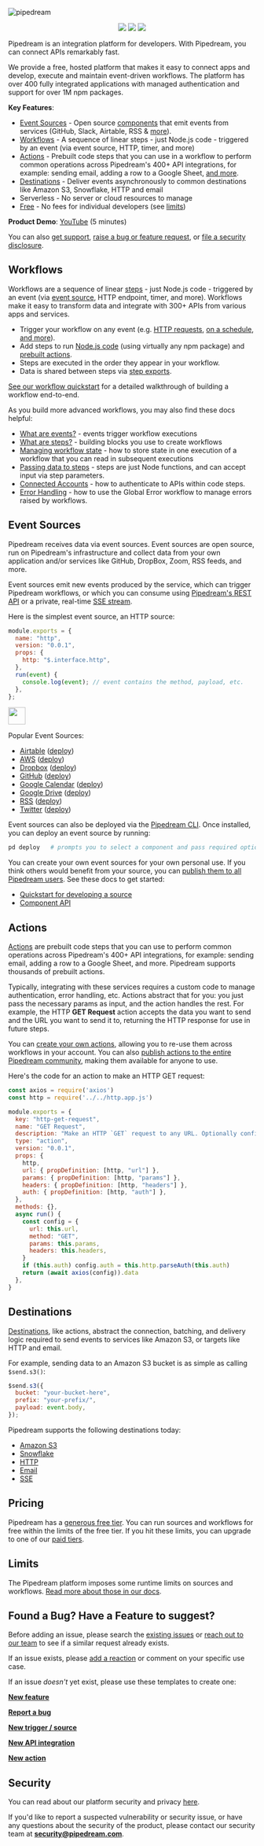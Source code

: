 ![pipedream](https://i.ibb.co/LPhXtH1/logo.png)

<p align="center">
  <a href="https://pipedream.com/community"><img src="https://img.shields.io/badge/discourse-forum-brightgreen.svg?style=flat-square&link=https%3A%2F%2Fpipedream.com%2Fcommunity)](https://pipedream.com/community"></a>
  <a href="https://pipedream.com/support"><img src="https://img.shields.io/badge/-Join%20us%20on%20Slack-green?logo=slack&logoColor=34d28B&labelColor=150d11&color=34d28B&logoWidth=18&link=https%3A%2F%2Fpipedream.com%2Fsupport&link=https%3A%2F%2Fpipedream.com%2Fsupport)](https://pipedream.com/support"></a>
  <a href="https://twitter.com/intent/follow?original_referer=https%3A%2F%2Fpublish.twitter.com%2F%3FbuttonType%3DFollowButton%26query%3Dhttps%253A%252F%252Ftwitter.com%252Fpipedream%26widget%3DButton&ref_src=twsrc%5Etfw&region=follow_link&screen_name=pipedream&tw_p=followbutton"><img src="https://img.shields.io/twitter/follow/pipedream?label=Follow%20%40pipedream&style=social"></a>
</p>

Pipedream is an integration platform for developers.  With Pipedream, you can connect APIs remarkably fast.

We provide a free, hosted platform that makes it easy to connect apps and develop, execute and maintain event-driven workflows. The platform has over 400 fully integrated applications with managed authentication and support for over 1M npm packages.

**Key Features**:

- [Event Sources](#event-sources) - Open source [components](https://github.com/PipedreamHQ/pipedream/tree/master/components) that emit events from services (GitHub, Slack, Airtable, RSS & [more](https://pipedream.com/apps)).
- [Workflows](#workflows) - A sequence of linear steps - just Node.js code - triggered by an event (via event source, HTTP, timer, and more)
- [Actions](#actions) - Prebuilt code steps that you can use in a workflow to perform common operations across Pipedream's 400+ API integrations, for example: sending email, adding a row to a Google Sheet, [and more](https://pipedream.com/apps).
- [Destinations](#destinations) - Deliver events asynchronously to common destinations like Amazon S3, Snowflake, HTTP and email
- Serverless - No server or cloud resources to manage
- [Free](#pricing) - No fees for individual developers (see [limits](https://docs.pipedream.com/limits/))

**Product Demo**: [YouTube](https://www.youtube.com/watch?v=hJ-KRbp6EO8&feature=youtu.be) (5 minutes)

You can also [get support](https://pipedream.com/support), [raise a bug or feature request](#found-a-bug-have-a-feature-to-suggest), or [file a security disclosure](#security-disclosures).

## Workflows

Workflows are a sequence of linear [steps](https://docs.pipedream.com/workflows/steps) - just Node.js code - triggered by an event (via [event source](https://pipedream.com/docs/event-sources/), HTTP endpoint, timer, and more). Workflows make it easy to transform data and integrate with 300+ APIs from various apps and services.

- Trigger your workflow on any event (e.g. [HTTP requests](https://docs.pipedream.com/workflows/steps/triggers/#http), [on a schedule](https://docs.pipedream.com/workflows/steps/triggers/#cron-scheduler), [and more](https://pipedream.com/docs/workflows/steps/triggers/)).
- Add steps to run [Node.js code](https://docs.pipedream.com/workflows/steps/code/) (using virtually any npm package) and [prebuilt actions](https://docs.pipedream.com/workflows/steps/actions/).
- Steps are executed in the order they appear in your workflow.
- Data is shared between steps via [step exports](https://docs.pipedream.com/workflows/steps/#step-exports).

[See our workflow quickstart](https://pipedream.com/docs/quickstart/) for a detailed walkthrough of building a workflow end-to-end.

As you build more advanced workflows, you may also find these docs helpful:

- [What are events?](https://docs.pipedream.com/workflows/events/) - events trigger workflow executions
- [What are steps?](https://docs.pipedream.com/workflows/steps/) - building blocks you use to create workflows
- [Managing workflow state](https://docs.pipedream.com/workflows/steps/code/state/) - how to store state in one execution of a workflow that you can read in subsequent executions
- [Passing data to steps](https://docs.pipedream.com/workflows/steps/#passing-data-to-steps-step-parameters) - steps are just Node functions, and can accept input via step parameters.
- [Connected Accounts](https://docs.pipedream.com/connected-accounts/) - how to authenticate to APIs within code steps.
- [Error Handling](https://docs.pipedream.com/workflows/error-handling/global-error-workflow/#modifying-the-global-error-workflow) - how to use the Global Error workflow to manage errors raised by workflows.

## Event Sources

Pipedream receives data via event sources. Event sources are open source, run on Pipedream's infrastructure and collect data from your own application and/or services like GitHub, DropBox, Zoom, RSS feeds, and more.

Event sources emit new events produced by the service, which can trigger Pipedream workflows, or which you can consume using [Pipedream's REST API](https://docs.pipedream.com/api/rest/) or a private, real-time [SSE stream](https://docs.pipedream.com/api/sse/).

Here is the simplest event source, an HTTP source:

```javascript
module.exports = {
  name: "http",
  version: "0.0.1",
  props: {
    http: "$.interface.http",
  },
  run(event) {
    console.log(event); // event contains the method, payload, etc.
  },
};
```

<a href="https://pipedream.com/sources/new?app=http"><img src="https://i.ibb.co/m0bBsSL/deploy-clean.png" height="35"></a>

Popular Event Sources:

- [Airtable](https://github.com/PipedreamHQ/pipedream/tree/master/components/airtable) ([deploy](https://pipedream.com/sources/new?app=airtable))
- [AWS](https://github.com/PipedreamHQ/pipedream/tree/master/components/aws) ([deploy](https://pipedream.com/sources/new?app=aws))
- [Dropbox](https://github.com/PipedreamHQ/pipedream/tree/master/components/dropbox) ([deploy](https://pipedream.com/sources/new?app=dropbox))
- [GitHub](https://github.com/PipedreamHQ/pipedream/blob/master/components/github/readme.md) ([deploy](https://pipedream.com/sources/new?app=github))
- [Google Calendar](https://github.com/PipedreamHQ/pipedream/tree/master/components/google-calendar) ([deploy](https://pipedream.com/sources/new?app=google-calendar))
- [Google Drive](https://github.com/PipedreamHQ/pipedream/tree/master/components/google-drive) ([deploy](https://pipedream.com/sources/new?app=google-drive))
- [RSS](https://github.com/PipedreamHQ/pipedream/tree/master/components/rss) ([deploy](https://pipedream.com/sources/new?app=rss))
- [Twitter](https://github.com/PipedreamHQ/pipedream/blob/master/components/twitter/readme.md) ([deploy](https://pipedream.com/sources/new?app=twitter))

Event sources can also be deployed via the [Pipedream CLI](https://docs.pipedream.com/cli/reference/). Once installed, you can deploy an event source by running:

```bash
pd deploy   # prompts you to select a component and pass required options
```

You can create your own event sources for your own personal use. If you think others would benefit from your source, you can [publish them to all Pipedream users](https://pipedream.com/docs/components/guidelines/). See these docs to get started:

- [Quickstart for developing a source](https://pipedream.com/docs/components/quickstart/nodejs/sources/)
- [Component API](https://pipedream.com/docs/components/api/)

## Actions

[Actions](https://pipedream.com/docs/components/#actions) are prebuilt code steps that you can use to perform common operations across Pipedream's 400+ API integrations, for example: sending email, adding a row to a Google Sheet, and more. Pipedream supports thousands of prebuilt actions.

Typically, integrating with these services requires a custom code to manage authentication, error handling, etc. Actions abstract that for you: you just pass the necessary params as input, and the action handles the rest. For example, the HTTP **GET Request** action accepts the data you want to send and the URL you want to send it to, returning the HTTP response for use in future steps.

You can [create your own actions](https://pipedream.com/docs/components/quickstart/nodejs/actions/), allowing you to re-use them across workflows in your account. You can also [publish actions to the entire Pipedream community](https://pipedream.com/docs/components/guidelines/), making them available for anyone to use.

Here's the code for an action to make an HTTP GET request:

```javascript
const axios = require('axios')
const http = require('../../http.app.js')

module.exports = {  
  key: "http-get-request",
  name: "GET Request",
  description: "Make an HTTP `GET` request to any URL. Optionally configure query string parameters, headers and basic auth.",
  type: "action",
  version: "0.0.1",
  props: {
    http,
    url: { propDefinition: [http, "url"] },
    params: { propDefinition: [http, "params"] },
    headers: { propDefinition: [http, "headers"] },
    auth: { propDefinition: [http, "auth"] },
  },
  methods: {},
  async run() {
    const config = {
      url: this.url,
      method: "GET",
      params: this.params,
      headers: this.headers,
    }
    if (this.auth) config.auth = this.http.parseAuth(this.auth)
    return (await axios(config)).data
  },
}
```

## Destinations

[Destinations](https://docs.pipedream.com/destinations/), like actions, abstract the connection, batching, and delivery logic required to send events to services like Amazon S3, or targets like HTTP and email.

For example, sending data to an Amazon S3 bucket is as simple as calling `$send.s3()`:

```javascript
$send.s3({
  bucket: "your-bucket-here",
  prefix: "your-prefix/",
  payload: event.body,
});
```

Pipedream supports the following destinations today:

- [Amazon S3](https://docs.pipedream.com/destinations/s3/)
- [Snowflake](https://docs.pipedream.com/destinations/snowflake/)
- [HTTP](https://docs.pipedream.com/destinations/http/)
- [Email](https://docs.pipedream.com/destinations/email/)
- [SSE](https://docs.pipedream.com/destinations/sse/)

## Pricing

Pipedream has a [generous free tier](https://docs.pipedream.com/pricing/#developer-tier). You can run sources and workflows for free within the limits of the free tier. If you hit these limits, you can upgrade to one of our [paid tiers](https://docs.pipedream.com/pricing/).

## Limits

The Pipedream platform imposes some runtime limits on sources and workflows. [Read more about those in our docs](https://docs.pipedream.com/limits/).

## Found a Bug? Have a Feature to suggest?

Before adding an issue, please search the [existing issues](https://github.com/PipedreamHQ/pipedream/issues) or [reach out to our team](https://docs.pipedream.com/support/) to see if a similar request already exists.

If an issue exists, please [add a reaction](https://help.github.com/en/github/collaborating-with-issues-and-pull-requests/about-conversations-on-github) or comment on your specific use case.

If an issue _doesn't_ yet exist, please use these templates to create one:

**[New feature](https://github.com/PipedreamHQ/pipedream/issues/new?assignees=&labels=enhancement&template=feature_request.md&title=%5BFEATURE%5D+)**

**[Report a bug](https://github.com/PipedreamHQ/pipedream/issues/new?assignees=&labels=bug&template=bug_report.md&title=%5BBUG%5D+)**

**[New trigger / source](https://github.com/PipedreamHQ/pipedream/issues/new?assignees=&labels=enhancement%2C+good+first+issue%2C+help+wanted%2C+trigger+%2F+source&template=new-trigger---event-source.md&title=%5BTRIGGER%5D)**

**[New API integration](https://github.com/PipedreamHQ/pipedream/issues/new?assignees=&labels=app%2C+enhancement&template=app---service-integration.md&title=%5BAPP%5D)**

**[New action](https://github.com/PipedreamHQ/pipedream/issues/new?assignees=&labels=action%2C+enhancement%2C+good+first+issue%2C+help+wanted&template=action-request.md&title=%5BACTION%5D)**

## Security

You can read about our platform security and privacy [here](https://pipedream.com/docs/privacy-and-security/).

If you'd like to report a suspected vulnerability or security issue, or have any questions about the security of the product, please contact our security team at **security@pipedream.com**.
